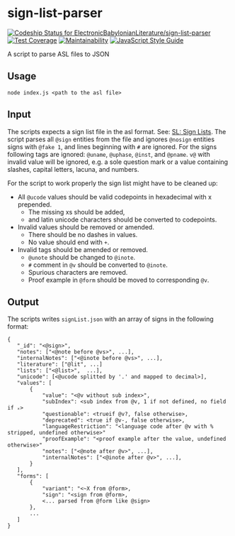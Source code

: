 # sign-list-parser

[![Codeship Status for ElectronicBabylonianLiterature/sign-list-parser](https://app.codeship.com/projects/87135f00-8ced-0136-a3ab-620930fa43d6/status?branch=master)](https://app.codeship.com/projects/303555)
[![Test Coverage](https://api.codeclimate.com/v1/badges/ec4866b077a383114d36/test_coverage)](https://codeclimate.com/github/ElectronicBabylonianLiterature/sign-list-parser/test_coverage)
[![Maintainability](https://api.codeclimate.com/v1/badges/ec4866b077a383114d36/maintainability)](https://codeclimate.com/github/ElectronicBabylonianLiterature/sign-list-parser/maintainability)
[![JavaScript Style Guide](https://img.shields.io/badge/code_style-standard-brightgreen.svg)](https://standardjs.com)

A script to parse ASL files to JSON

## Usage

```
node index.js <path to the asl file>
```

## Input

The scripts expects a sign list file in the asl format. See: [SL: Sign Lists](http://build-oracc.museum.upenn.edu/ns/sl/1.0/). The script parses all `@sign` entities from the file and ignores `@nosign` entities signs with `@fake 1`, and lines beginning with `#` are ignored. For the signs following tags are ignored: `@uname`, `@uphase`, `@inst`, and `@pname`. `v@` with invalid value will be ignored, e.g. a sole question mark or a value containing slashes, capital letters, lacuna, and numbers.

For the script to work properly the sign list might have to be cleaned up:

- All `@ucode` values should be valid codepoints in hexadecimal with x prepended.
    - The missing xs should be added,
    - and latin unicode characters should be converted to codepoints.
- Invalid values should be removed or amended.
    - There should be no dashes in values.
    - No value should end with `+`.
- Invalid tags should be amended or removed.
    - `@unote` should be changed to `@inote`.
    - `#` comment in `@v` should be converted to `@inote`.
    - Spurious characters are removed.
    - Proof example in `@form` should be moved to corresponding `@v`.

## Output

The scripts writes `signList.json` with an array of signs in the following format:

 ```
{
    "_id": "<@sign>",
    "notes": ["<@note before @vs>", ...],
    "internalNotes": ["<@inote before @vs>", ...],
    "literature": ["@lit", ...]
    "lists": ["<@list>",  ...],
    "unicode": [<@ucode splitted by '.' and mapped to decimal>],
    "values": [
        {
            "value": "<@v without sub index>",
            "subIndex": <sub index from @v, 1 if not defined, no field if ₓ>
            "questionable": <trueif @v?, false otherwise>,
            "deprecated": <true if @v-, false otherwise>,
            "languageRestriction": "<language code after @v with % stripped, undefined otherwise>"
            "proofExample": "<proof example after the value, undefined otherwise>"
            "notes": ["<@note after @v>", ...],
            "internalNotes": ["<@inote after @v>", ...],
        }
    ],
    "forms": [
        {
            "variant": "<~X from @form>,
            "sign": "<sign from @form>,
            <... parsed from @form like @sign>
        },
        ...
    ]
}
```
